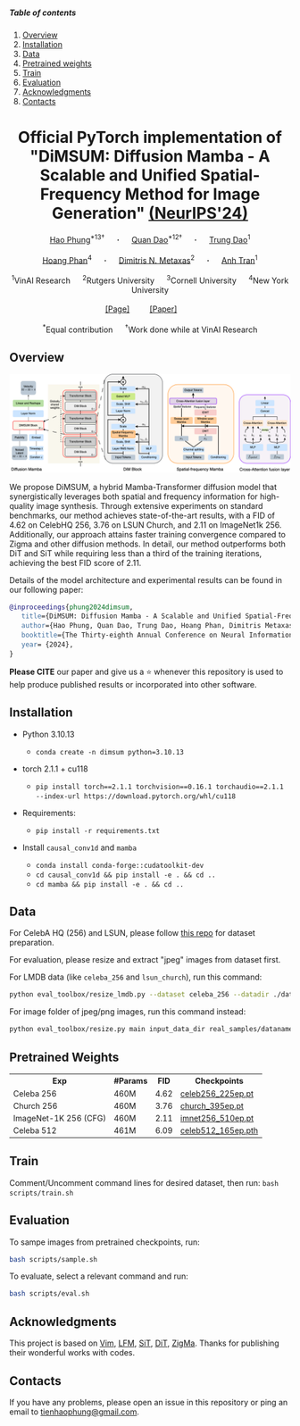 ##### Table of contents
1. [Overview](#overview)
1. [Installation](#installation)
2. [Data](#data)
3. [Pretrained weights](#pretrained-weights)
4. [Train](#train)
5. [Evaluation](#evaluation)
6. [Acknowledgments](#acknowledgments)
7. [Contacts](#contacts)

<div align="center">
<h1>Official PyTorch implementation of "DiMSUM: Diffusion Mamba - A Scalable and Unified
Spatial-Frequency Method for Image Generation" <a href=""> (NeurIPS'24)</a></h1>
</div>

<div align="center">
  <a href="https://hao-pt.github.io/" target="_blank">Hao&nbsp;Phung</a><sup>*13&dagger;</sup> &emsp; <b>&middot;</b> &emsp;
  <a href="https://quandao10.github.io/" target="_blank">Quan&nbsp;Dao</a><sup>*12&dagger;</sup> &emsp; <b>&middot;</b> &emsp;
  <a href="https://termanteus.com/" target="_blank">Trung&nbsp;Dao</a><sup>1</sup>
  <br> <br>
  <a href="https://viethoang1512.github.io/" target="_blank">Hoang&nbsp;Phan</a><sup>4</sup> &emsp; <b>&middot;</b> &emsp;
  <a href="https://people.cs.rutgers.edu/~dnm/" target="_blank"> Dimitris&nbsp;N. Metaxas</a><sup>2</sup> &emsp; <b>&middot;</b> &emsp;
  <a href="https://sites.google.com/site/anhttranusc/" target="_blank">Anh&nbsp;Tran</a><sup>1</sup>
  <br> <br>
  <sup>1</sup>VinAI Research &emsp;
  <sup>2</sup>Rutgers University &emsp;
  <sup>3</sup>Cornell University &emsp;
  <sup>4</sup>New York University
  <br> <br>
  <a href="https://hao-pt.github.io/dimsum/">[Page]</a> &emsp;&emsp;
  <a href="">[Paper]</a> &emsp;&emsp;
  <br> <br>
  <emp><sup>*</sup>Equal contribution</emp> &emsp;
  <emp><sup>&dagger;</sup>Work done while at VinAI Research</emp>
</div>


## Overview
<div align="center">
<img src="assets/dim_arch.png" />
</div>

We propose DiMSUM, a hybrid Mamba-Transformer diffusion model that synergistically leverages both spatial and frequency information for high-quality image synthesis. Through extensive experiments on standard benchmarks, our method achieves state-of-the-art results, with a FID of 4.62 on CelebHQ 256, 3.76 on LSUN Church, and 2.11 on ImageNet1k 256. Additionally, our approach attains faster training convergence compared to Zigma and other diffusion methods. In detail, our method outperforms both DiT and SiT while requiring less than a third of the training iterations, achieving the best FID score of 2.11.

Details of the model architecture and experimental results can be found in our following paper:

```bibtex
@inproceedings{phung2024dimsum,
   title={DiMSUM: Diffusion Mamba - A Scalable and Unified Spatial-Frequency Method for Image Generation},
   author={Hao Phung, Quan Dao, Trung Dao, Hoang Phan, Dimitris Metaxas, Anh Tran},
   booktitle={The Thirty-eighth Annual Conference on Neural Information Processing Systems},
   year= {2024},
}
```

**Please CITE** our paper and give us a :star: whenever this repository is used to help produce published results or incorporated into other software.


## Installation

- Python 3.10.13

  - `conda create -n dimsum python=3.10.13`

- torch 2.1.1 + cu118
  - `pip install torch==2.1.1 torchvision==0.16.1 torchaudio==2.1.1 --index-url https://download.pytorch.org/whl/cu118`

- Requirements:
  - `pip install -r requirements.txt`

- Install ``causal_conv1d`` and ``mamba``
  - `conda install conda-forge::cudatoolkit-dev`
  - `cd causal_conv1d && pip install -e . && cd ..`
  - `cd mamba && pip install -e . && cd ..`

## Data
For CelebA HQ (256) and LSUN, please follow [this repo](https://github.com/NVlabs/NVAE.git) for dataset preparation.

For evaluation, please resize and extract "jpeg" images from dataset first.

For LMDB data (like `celeba_256` and `lsun_church`), run this command:
```bash
python eval_toolbox/resize_lmdb.py --dataset celeba_256 --datadir ./data/celeba_256/celeba-lmdb/ --image_size 256 --save_dir real_samples/
```

For image folder of jpeg/png images, run this command instead: 
```bash
python eval_toolbox/resize.py main input_data_dir real_samples/dataname
```

## Pretrained Weights
<!-- We provide pretrained checkpoints of CelebA 256 & LSUN Church for quick testing at [here](https://drive.google.com/drive/folders/1SAE3uSrXv1FNoC92KhFefy24ZSkxjRY5?usp=sharing). -->

<table>
  <tr>
    <th>Exp</th>
    <th>#Params</th>
    <th>FID</th>
    <th>Checkpoints</th>
  </tr>

  <tr>
    <td> Celeba 256 </td>
    <td> 460M </td>
    <td> 4.62 </td>
    <td><a href="https://drive.google.com/file/d/1FTSBJ7YMQWYa0ydFfdgKfUsPdqKXous9/view?usp=drive_link">celeb256_225ep.pt</a></td>
  </tr>

  <tr>
    <td> Church 256 </td>
    <td> 460M </td>
    <td> 3.76 </td>
    <td><a href="https://drive.google.com/file/d/1I1ghI8H_DPurnaLXDEBzEiDRptveSab1/view?usp=drive_link">church_395ep.pt</a></td>
  </tr>

  <tr>
    <td> ImageNet-1K 256 (CFG) </td>
    <td> 460M </td>
    <td> 2.11 </td>
    <td><a href="https://drive.google.com/file/d/18ZBM3zFD8Va55UZe8S2yUXmXhVzWfFV3/view?usp=drive_link">imnet256_510ep.pt</a></td>
  </tr>

  <tr>
    <td> Celeba 512 </td>
    <td> 461M </td>
    <td> 6.09 </td>
    <td><a href="">celeb512_165ep.pth</a></td>
  </tr>



</table>

## Train
Comment/Uncomment command lines for desired dataset, then run:
`bash scripts/train.sh`

## Evaluation
To sampe images from pretrained checkpoints, run:
```bash
bash scripts/sample.sh
```

To evaluate, select a relevant command and run:
```bash
bash scripts/eval.sh
```

## Acknowledgments

This project is based on [Vim](https://github.com/hustvl/Vim.git), [LFM](https://github.com/VinAIResearch/LFM.git), [SiT](https://github.com/willisma/SiT.git), [DiT](https://github.com/facebookresearch/DiT.git), [ZigMa](https://github.com/CompVis/zigma.git). Thanks for publishing their wonderful works with codes.

## Contacts
If you have any problems, please open an issue in this repository or ping an email to tienhaophung@gmail.com.
